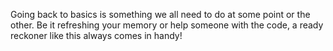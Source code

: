 Going back to basics is something we all need to do at some point or the other. Be it refreshing your memory or help someone with the code, a ready reckoner like this always comes in handy!
